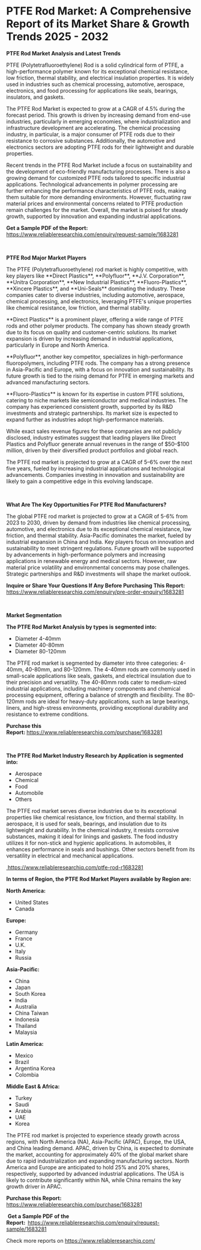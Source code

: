 <p><h1>PTFE Rod Market: A Comprehensive Report of its Market Share & Growth Trends 2025 - 2032</h1></p><p><strong>PTFE Rod Market Analysis and Latest Trends</strong></p>
<p><p>PTFE (Polytetrafluoroethylene) Rod is a solid cylindrical form of PTFE, a high-performance polymer known for its exceptional chemical resistance, low friction, thermal stability, and electrical insulation properties. It is widely used in industries such as chemical processing, automotive, aerospace, electronics, and food processing for applications like seals, bearings, insulators, and gaskets.</p><p>The PTFE Rod Market is expected to grow at a CAGR of 4.5% during the forecast period. This growth is driven by increasing demand from end-use industries, particularly in emerging economies, where industrialization and infrastructure development are accelerating. The chemical processing industry, in particular, is a major consumer of PTFE rods due to their resistance to corrosive substances. Additionally, the automotive and electronics sectors are adopting PTFE rods for their lightweight and durable properties.</p><p>Recent trends in the PTFE Rod Market include a focus on sustainability and the development of eco-friendly manufacturing processes. There is also a growing demand for customized PTFE rods tailored to specific industrial applications. Technological advancements in polymer processing are further enhancing the performance characteristics of PTFE rods, making them suitable for more demanding environments. However, fluctuating raw material prices and environmental concerns related to PTFE production remain challenges for the market. Overall, the market is poised for steady growth, supported by innovation and expanding industrial applications.</p></p>
<p><strong>Get a Sample PDF of the Report:&nbsp;</strong> <a href="https://www.reliableresearchiq.com/enquiry/request-sample/1683281?utm_campaign=2252&utm_medium=2&utm_source=Github&utm_content=ia&utm_term=25012025&utm_id=ptfe-rod">https://www.reliableresearchiq.com/enquiry/request-sample/1683281</a></p>
<p>&nbsp;</p>
<p><strong>PTFE Rod Major Market Players</strong></p>
<p><p>The PTFE (Polytetrafluoroethylene) rod market is highly competitive, with key players like **Direct Plastics**, **Polyfluor**, **J.V. Corporation**, **Unitra Corporation**, **New Industrial Plastics**, **Fluoro-Plastics**, **Xincere Plastics**, and **Uni-Seals** dominating the industry. These companies cater to diverse industries, including automotive, aerospace, chemical processing, and electronics, leveraging PTFE's unique properties like chemical resistance, low friction, and thermal stability.</p><p>**Direct Plastics** is a prominent player, offering a wide range of PTFE rods and other polymer products. The company has shown steady growth due to its focus on quality and customer-centric solutions. Its market expansion is driven by increasing demand in industrial applications, particularly in Europe and North America.</p><p>**Polyfluor**, another key competitor, specializes in high-performance fluoropolymers, including PTFE rods. The company has a strong presence in Asia-Pacific and Europe, with a focus on innovation and sustainability. Its future growth is tied to the rising demand for PTFE in emerging markets and advanced manufacturing sectors.</p><p>**Fluoro-Plastics** is known for its expertise in custom PTFE solutions, catering to niche markets like semiconductor and medical industries. The company has experienced consistent growth, supported by its R&D investments and strategic partnerships. Its market size is expected to expand further as industries adopt high-performance materials.</p><p>While exact sales revenue figures for these companies are not publicly disclosed, industry estimates suggest that leading players like Direct Plastics and Polyfluor generate annual revenues in the range of $50–$100 million, driven by their diversified product portfolios and global reach.</p><p>The PTFE rod market is projected to grow at a CAGR of 5–6% over the next five years, fueled by increasing industrial applications and technological advancements. Companies investing in innovation and sustainability are likely to gain a competitive edge in this evolving landscape.</p></p>
<p>&nbsp;</p>
<p><strong>What Are The Key Opportunities For PTFE Rod Manufacturers?</strong></p>
<p><p>The global PTFE rod market is projected to grow at a CAGR of 5-6% from 2023 to 2030, driven by demand from industries like chemical processing, automotive, and electronics due to its exceptional chemical resistance, low friction, and thermal stability. Asia-Pacific dominates the market, fueled by industrial expansion in China and India. Key players focus on innovation and sustainability to meet stringent regulations. Future growth will be supported by advancements in high-performance polymers and increasing applications in renewable energy and medical sectors. However, raw material price volatility and environmental concerns may pose challenges. Strategic partnerships and R&D investments will shape the market outlook.</p></p>
<p><strong>Inquire or Share Your Questions If Any Before Purchasing This Report:</strong> <a href="https://www.reliableresearchiq.com/enquiry/pre-order-enquiry/1683281?utm_campaign=2252&utm_medium=2&utm_source=Github&utm_content=ia&utm_term=25012025&utm_id=ptfe-rod">https://www.reliableresearchiq.com/enquiry/pre-order-enquiry/1683281</a></p>
<p>&nbsp;</p>
<p><strong>Market Segmentation</strong></p>
<p><strong>The PTFE Rod Market Analysis by types is segmented into:</strong></p>
<p><ul><li>Diameter 4-40mm</li><li>Diameter 40-80mm</li><li>Diameter 80-120mm</li></ul></p>
<p><p>The PTFE rod market is segmented by diameter into three categories: 4-40mm, 40-80mm, and 80-120mm. The 4-40mm rods are commonly used in small-scale applications like seals, gaskets, and electrical insulation due to their precision and versatility. The 40-80mm rods cater to medium-sized industrial applications, including machinery components and chemical processing equipment, offering a balance of strength and flexibility. The 80-120mm rods are ideal for heavy-duty applications, such as large bearings, liners, and high-stress environments, providing exceptional durability and resistance to extreme conditions.</p></p>
<p><strong>Purchase this Report:&nbsp;</strong><a href="https://www.reliableresearchiq.com/purchase/1683281?utm_campaign=2252&utm_medium=2&utm_source=Github&utm_content=ia&utm_term=25012025&utm_id=ptfe-rod">https://www.reliableresearchiq.com/purchase/1683281</a></p>
<p>&nbsp;</p>
<p><strong>The PTFE Rod Market Industry Research by Application is segmented into:</strong></p>
<p><ul><li>Aerospace</li><li>Chemical</li><li>Food</li><li>Automobile</li><li>Others</li></ul></p>
<p><p>The PTFE rod market serves diverse industries due to its exceptional properties like chemical resistance, low friction, and thermal stability. In aerospace, it is used for seals, bearings, and insulation due to its lightweight and durability. In the chemical industry, it resists corrosive substances, making it ideal for linings and gaskets. The food industry utilizes it for non-stick and hygienic applications. In automobiles, it enhances performance in seals and bushings. Other sectors benefit from its versatility in electrical and mechanical applications.</p></p>
<p><a href="https://www.reliableresearchiq.com/ptfe-rod-r1683281?utm_campaign=2252&utm_medium=2&utm_source=Github&utm_content=ia&utm_term=25012025&utm_id=ptfe-rod">&nbsp;https://www.reliableresearchiq.com/ptfe-rod-r1683281</a></p>
<p><strong>In terms of Region, the PTFE Rod Market Players available by Region are:</strong></p>
<p>
    <p> <strong> North America: </strong>
        <ul>
            <li>United States</li>
            <li>Canada</li>
        </ul>
        </p> 
    <p> <strong> Europe: </strong>
        <ul>
            <li>Germany</li>
            <li>France</li>
            <li>U.K.</li>
            <li>Italy</li>
            <li>Russia</li>
        </ul>
        </p> 
    <p> <strong> Asia-Pacific: </strong>
        <ul>
            <li>China</li>
            <li>Japan</li>
            <li>South Korea</li>
            <li>India</li>
            <li>Australia</li>
            <li>China Taiwan</li>
            <li>Indonesia</li>
            <li>Thailand</li>
            <li>Malaysia</li>
        </ul>
        </p> 
    <p> <strong> Latin America: </strong>
        <ul>
            <li>Mexico</li>
            <li>Brazil</li>
            <li>Argentina Korea</li>
            <li>Colombia</li>
        </ul>
        </p> 
    <p> <strong> Middle East & Africa: </strong>
        <ul>
            <li>Turkey</li>
            <li>Saudi</li>
            <li>Arabia</li>
            <li>UAE</li>
            <li>Korea</li>
        </ul>
    </p>
    </p>
<p><p>The PTFE rod market is projected to experience steady growth across regions, with North America (NA), Asia-Pacific (APAC), Europe, the USA, and China leading demand. APAC, driven by China, is expected to dominate the market, accounting for approximately 40% of the global market share due to rapid industrialization and expanding manufacturing sectors. North America and Europe are anticipated to hold 25% and 20% shares, respectively, supported by advanced industrial applications. The USA is likely to contribute significantly within NA, while China remains the key growth driver in APAC.</p></p>
<p><strong>Purchase this Report: </strong><a href="https://www.reliableresearchiq.com/purchase/1683281?utm_campaign=2252&utm_medium=2&utm_source=Github&utm_content=ia&utm_term=25012025&utm_id=ptfe-rod">https://www.reliableresearchiq.com/purchase/1683281</a></p>
<p>&nbsp;<strong>Get a Sample PDF of the Report:&nbsp;&nbsp;</strong><a href="https://www.reliableresearchiq.com/enquiry/request-sample/1683281?utm_campaign=2252&utm_medium=2&utm_source=Github&utm_content=ia&utm_term=25012025&utm_id=ptfe-rod">https://www.reliableresearchiq.com/enquiry/request-sample/1683281</a></p>
<p><strong></strong></p>
<p>Check more reports on <a href="https://www.reliableresearchiq.com/?utm_campaign=2252&utm_medium=2&utm_source=Github&utm_content=ia&utm_term=25012025&utm_id=ptfe-rod">https://www.reliableresearchiq.com/</a></p>